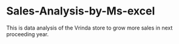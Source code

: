 # Sales-Analysis-by-Ms-excel
This is data analysis of the Vrinda store to grow more sales in next proceeding year.
